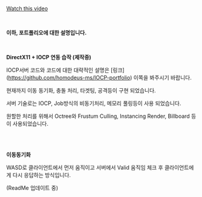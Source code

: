 <br>

[Watch this video](https://youtu.be/wvUPG6sIBE4)

<br>

**이하, 포트폴리오에 대한 설명입니다.**

<br>

**DirectX11 + IOCP 연동 습작 (제작중)**

IOCP서버 코드와 코드에 대한 대략적인 설명은
[링크] (https://github.com/homodeus-ms/IOCP-portfolio)
이쪽을 봐주시기 바랍니다.

현재까지 이동 동기화, 충돌 처리, 타겟팅, 공격등이 구현 되었습니다.

서버 기술로는 IOCP, Job방식의 비동기처리, 메모리 풀링등이 사용 되었습니다.

원할한 처리를 위해서 Octree와 Frustum Culling, Instancing Render, Billboard 등이 사용되었습니다.

<br>

<br>

**이동동기화**

WASD로 클라이언트에서 먼저 움직이고 서버에서 Valid 움직임 체크 후 클라이언트에게 다시 응답하는 방식입니다.

(ReadMe 업데이트 중)










